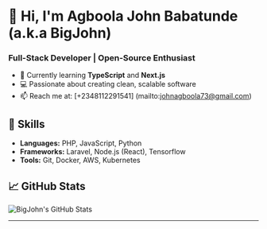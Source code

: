 # 👋 Hi, I'm Agboola John Babatunde (a.k.a BigJohn)  
### Full-Stack Developer | Open-Source Enthusiast  

- 🌱 Currently learning **TypeScript** and **Next.js**  
- 💻 Passionate about creating clean, scalable software  
- 📫 Reach me at: [+2348112291541] (mailto:johnagboola73@gmail.com)  

## 🚀 Skills
- **Languages:** PHP, JavaScript, Python  
- **Frameworks:** Laravel, Node.js (React), Tensorflow  
- **Tools:** Git, Docker, AWS, Kubernetes

## 📈 GitHub Stats
![BigJohn's GitHub Stats](https://github-readme-stats.vercel.app/api?username=BigJohn&show_icons=true&theme=radical)

---

